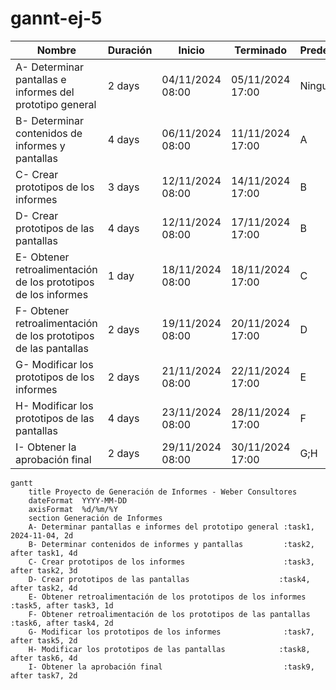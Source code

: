 # gannt-ej-5

| Nombre                                                  | Duración | Inicio         | Terminado       | Predecesores |
|---------------------------------------------------------|----------|----------------|------------------|--------------|
| A- Determinar pantallas e informes del prototipo general | 2 days   | 04/11/2024 08:00 | 05/11/2024 17:00 | Ninguno      |
| B- Determinar contenidos de informes y pantallas        | 4 days   | 06/11/2024 08:00 | 11/11/2024 17:00 | A            |
| C- Crear prototipos de los informes                     | 3 days   | 12/11/2024 08:00 | 14/11/2024 17:00 | B            |
| D- Crear prototipos de las pantallas                   | 4 days   | 12/11/2024 08:00 | 17/11/2024 17:00 | B            |
| E- Obtener retroalimentación de los prototipos de los informes | 1 day   | 18/11/2024 08:00 | 18/11/2024 17:00 | C            |
| F- Obtener retroalimentación de los prototipos de las pantallas   | 2 days   | 19/11/2024 08:00 | 20/11/2024 17:00 | D            |
| G- Modificar los prototipos de los informes             | 2 days   | 21/11/2024 08:00 | 22/11/2024 17:00 | E            |
| H- Modificar los prototipos de las pantallas           | 4 days   | 23/11/2024 08:00 | 28/11/2024 17:00 | F            |
| I- Obtener la aprobación final                          | 2 days   | 29/11/2024 08:00 | 30/11/2024 17:00 | G;H          |




```mermaid
gantt
    title Proyecto de Generación de Informes - Weber Consultores
    dateFormat  YYYY-MM-DD
    axisFormat  %d/%m/%Y
    section Generación de Informes
    A- Determinar pantallas e informes del prototipo general :task1, 2024-11-04, 2d
    B- Determinar contenidos de informes y pantallas         :task2, after task1, 4d
    C- Crear prototipos de los informes                      :task3, after task2, 3d
    D- Crear prototipos de las pantallas                    :task4, after task2, 4d
    E- Obtener retroalimentación de los prototipos de los informes :task5, after task3, 1d
    F- Obtener retroalimentación de los prototipos de las pantallas   :task6, after task4, 2d
    G- Modificar los prototipos de los informes              :task7, after task5, 2d
    H- Modificar los prototipos de las pantallas            :task8, after task6, 4d
    I- Obtener la aprobación final                           :task9, after task7, 2d







